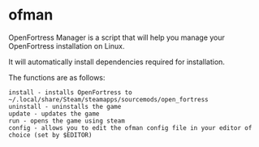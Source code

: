# ofman

OpenFortress Manager is a script that will help you manage your OpenFortress installation on Linux.

It will automatically install dependencies required for installation. 

The functions are as follows:

```
install - installs OpenFortress to ~/.local/share/Steam/steamapps/sourcemods/open_fortress
uninstall - uninstalls the game
update - updates the game
run - opens the game using steam
config - allows you to edit the ofman config file in your editor of choice (set by $EDITOR)
```